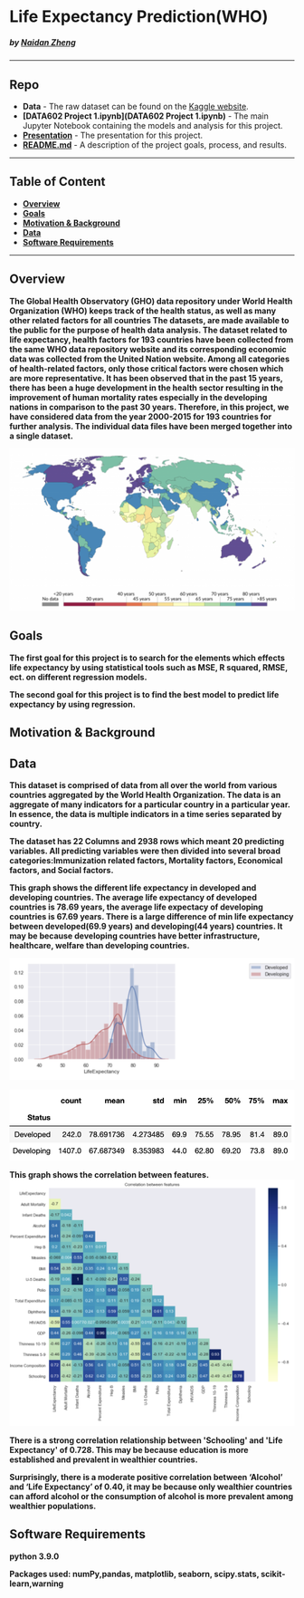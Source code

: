 # Life Expectancy Prediction(WHO)

#####    by <b>[Naidan Zheng](https://github.com/Naidanzheng)</b>

---

## Repo
- <b>Data</b> - The raw dataset can be found on the [Kaggle website](https://www.kaggle.com/augustus0498/life-expectancy-who). 
- <b>[DATA602 Project 1.ipynb](DATA602 Project 1.ipynb)</b> - The main Jupyter Notebook containing the models and analysis for this project.
- <b>[Presentation](Presentation.pdf)</b> - The presentation for this project.
- <b>[README.md](README.md)</b> - A description of the project goals, process, and results.

---

## Table of Content
- <b>[Overview](https://github.com/Naidanzheng/DATA-602-Project-1/blob/main/README.md#overview) 
- <b>[Goals](https://github.com/Naidanzheng/DATA-602-Project-1/blob/main/README.md#goals) 
- <b>[Motivation & Background](https://github.com/Naidanzheng/DATA-602-Project-1/blob/main/README.md#motivation--background) 
- <b>[Data](https://github.com/Naidanzheng/DATA-602-Project-1/blob/main/README.md#data) 
- <b>[Software Requirements](https://github.com/Naidanzheng/DATA-602-Project-1/blob/main/README.md#software-requirements) 


---
## Overview
The Global Health Observatory (GHO) data repository under World Health Organization (WHO) keeps track of the health status, as well as many other related factors for all countries The datasets, are made available to the public for the purpose of health data analysis. The dataset related to life expectancy, health factors for 193 countries have been collected from the same WHO data repository website and its corresponding economic data was collected from the United Nation website. Among all categories of health-related factors, only those critical factors were chosen which are more representative. It has been observed that in the past 15 years, there has been a huge development in the health sector resulting in the improvement of human mortality rates especially in the developing nations in comparison to the past 30 years. Therefore, in this project, we have considered data from the year 2000-2015 for 193 countries for further analysis. The individual data files have been merged together into a single dataset.

![life.png](https://github.com/Naidanzheng/DATA-602-Project-1/blob/main/life.png)



## Goals
The first goal for this project is to search for the elements which effects life expectancy by using statistical tools such as MSE, R squared, RMSE, ect. on different regression models.

The second goal for this project is to find the best model to predict life expectancy by using regression.


## Motivation & Background


## Data
This dataset is comprised of data from all over the world from various countries aggregated by the World Health Organization. The data is an aggregate of many indicators for a particular country in a particular year. In essence, the data is multiple indicators in a time series separated by country. 

The dataset has 22 Columns and 2938 rows which meant 20 predicting variables. All predicting variables were then divided into several broad categories:​Immunization related factors, Mortality factors, Economical factors, and Social factors. 

This graph shows the different life expectancy in developed and developing countries. The average life expectancy of developed countries is 78.69 years, the average life expectacy of developing countries is 67.69 years. There is a large difference of min life expectancy between developed(69.9 years) and developing(44 years) countries. It may be because developing countries have better infrastructure, healthcare, welfare than developing countries.

![Status1.png](https://github.com/Naidanzheng/DATA-602-Project-1/blob/main/Status1.png)

![Status.png](https://github.com/Naidanzheng/DATA-602-Project-1/blob/Image/Status.png)

This graph shows the correlation between features.  
![Correlation.png](https://github.com/Naidanzheng/DATA-602-Project-1/blob/Image/Correlation.png)

There is a strong correlation relationship between 'Schooling' and 'Life Expectancy' of 0.728. This may be because education is more established and prevalent in wealthier countries.

Surprisingly, there is a moderate positive correlation between ‘Alcohol’ and ‘Life Expectancy’ of 0.40, it may be because only wealthier countries can afford alcohol or the consumption of alcohol is more prevalent among wealthier populations.

## Software Requirements
python 3.9.0

Packages used: numPy,pandas, matplotlib, seaborn, scipy.stats, scikit-learn,warning

